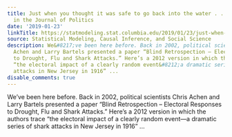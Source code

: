 ```yaml
---
title: Just when you thought it was safe to go back into the water . . . SHARK ATTACKS
  in the Journal of Politics
date: '2019-01-23'
linkTitle: https://statmodeling.stat.columbia.edu/2019/01/23/just-when-you-thought-it-was-safe-to-go-back-into-the-water-shark-attacks-in-the-journal-of-politics/
source: Statistical Modeling, Causal Inference, and Social Science
description: We&#8217;ve been here before. Back in 2002, political scientists Chris
  Achen and Larry Bartels presented a paper “Blind Retrospection – Electoral Responses
  to Drought, Flu and Shark Attacks.” Here’s a 2012 version in which the authors trace
  “the electoral impact of a clearly random event&#8212;a dramatic series of shark
  attacks in New Jersey in 1916” ...
disable_comments: true
---
```

We&#8217;ve been here before. Back in 2002, political scientists Chris Achen and Larry Bartels presented a paper “Blind Retrospection – Electoral Responses to Drought, Flu and Shark Attacks.” Here’s a 2012 version in which the authors trace “the electoral impact of a clearly random event&#8212;a dramatic series of shark attacks in New Jersey in 1916” ...